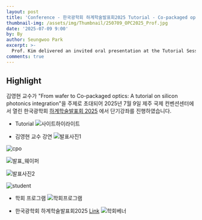 ```yaml
---
layout: post
title: 'Conference - 한국광학회 하계학술발표회2025 Tutorial - Co-packaged optics & Si Photonics'
thumbnail-img: /assets/img/Thumbnail/250709_OPC2025_Prof.jpg
date: '2025-07-09 9:00'
by: By
author: Seungwoo Park
excerpt: >-
  Prof. Kim delivered an invited oral presentation at the Tutorial Session of OPC 2025, highlighting recent advances in Co-packaged optics and silicon photonics.
comments: true
---
```


## Highlight
김영현 교수가 "From wafer to Co-packaged optics: A tutorial on silicon photonics integration"을 주제로 초대되어 2025년 7월 9일 제주 국제 컨벤션센터에서 열린 한국광학회 [하계학술발표회 2025](https://www.osk.or.kr/conference/event/index.php?cfrid=126) 에서 단기강좌를 진행하였습니다. 


- Tutorial
![사이트하이라이트](https://github.com/user-attachments/assets/f5cff977-6f86-43c1-ab8a-6ad5102e3ca5)


- 김영현 교수 강연
![발표사진1](https://github.com/user-attachments/assets/aeac547a-a445-4bee-bafe-8bf66cc6bfea)


![cpo](https://github.com/user-attachments/assets/0b1ad500-56e4-4802-b064-57376b776a82)


![발표_웨이퍼](https://github.com/user-attachments/assets/d11fac98-da08-4050-bced-bfbb7cc0a3e1)


![발표사진2](https://github.com/user-attachments/assets/b987f74f-7c67-451c-9008-a0e226ceaa52)


![student](https://github.com/user-attachments/assets/7ec97cbf-f52e-4cb1-b678-f9e41ec8b658)


- 학회 프로그램
![학회프로그램](https://github.com/user-attachments/assets/4ce14b6b-080b-4ee4-b598-a205cb1e986b)


- 한국광학회 하계학술발표회2025 [Link](https://www.osk.or.kr/conference/event/index.php?cfrid=126)
![학회베너](https://github.com/user-attachments/assets/11ad447f-15f7-4756-8266-936e9058dd02)
